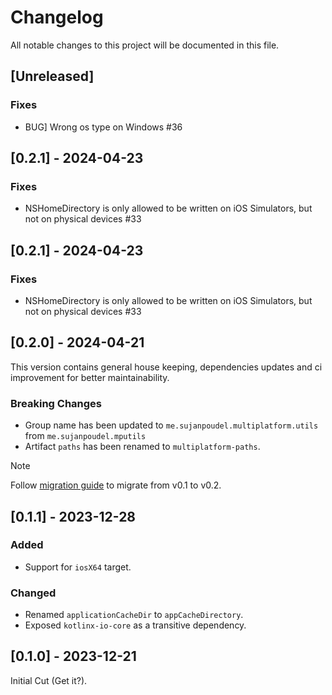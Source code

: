 # Changelog

All notable changes to this project will be documented in this file.

## [Unreleased]

### Fixes

- BUG] Wrong os type on Windows #36

## [0.2.1] - 2024-04-23

### Fixes

- NSHomeDirectory is only allowed to be written on iOS Simulators, but not on physical devices #33

## [0.2.1] - 2024-04-23

### Fixes

- NSHomeDirectory is only allowed to be written on iOS Simulators, but not on physical devices #33

## [0.2.0] - 2024-04-21

This version contains general house keeping, dependencies updates and ci improvement for better maintainability.

### Breaking Changes

- Group name has been updated to `me.sujanpoudel.multiplatform.utils` from `me.sujanpoudel.mputils`
- Artifact `paths` has been renamed to `multiplatform-paths`.

> [!NOTE]
> Follow [migration guide](https://github.com/psuzn/multiplatform-paths/blob/main/migration-guides.md##v01x-to-v2x) to migrate from v0.1 to v0.2.

## [0.1.1] - 2023-12-28

### Added

- Support for `iosX64` target.

### Changed

- Renamed `applicationCacheDir` to `appCacheDirectory`.
- Exposed `kotlinx-io-core` as a transitive dependency.

## [0.1.0] - 2023-12-21

Initial Cut (Get it?).
